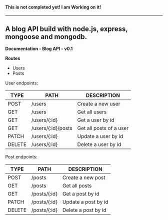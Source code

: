 #### This is not completed yet! I am Working on it!
___

## A blog API build with node.js, express, mongoose and mongodb.
**Documentation - Blog API - v0.1**

**Routes**
 - Users
 - Posts

User endpoints:

|TYPE|PATH|DESCRIPTION|
|--|--|--|
|POST|/users|Create a new user|
|GET|/users|Get all users|
|GET|/users/{:id}|Get a user by id|
|GET|/users/{:id}/posts|Get all posts of a user|
|PATCH|/users/{:id}|Update a user by id|
|DELETE|/users/{:id}|Delete a user by id|

Post endpoints:

|TYPE|PATH|DESCRIPTION|
|--|--|--|
|POST|/posts|Create a new post|
|GET|/posts|Get all posts|
|GET|/posts/{:id}|Get a post by id|
|PATCH|/posts/{:id}|Update a post by id|
|DELETE|/posts/{:id}|Delete a post by id|
